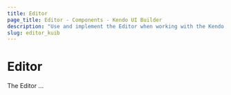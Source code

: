```yaml
---
title: Editor
page_title: Editor - Components - Kendo UI Builder
description: "Use and implement the Editor when working with the Kendo UI Builder tool for creating and managing Angular and AngularJS-based web applications."
slug: editor_kuib
---
```


# Editor

The Editor ...

<!-- screen -->

